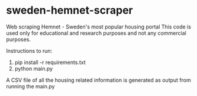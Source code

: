 # sweden-hemnet-scraper
Web scraping Hemnet - Sweden's most popular housing portal
This code is used only for educational and research purposes and not any commercial purposes.

Instructions to run:

1. pip install -r requirements.txt
2. python main.py

A CSV file of all the housing related information is generated as output from running the main.py
